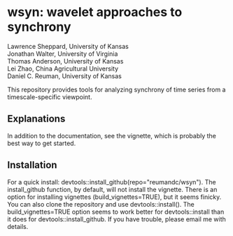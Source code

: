# wsyn: wavelet approaches to synchrony

Lawrence Sheppard, University of Kansas  
Jonathan Walter, University of Virginia  
Thomas Anderson, University of Kansas  
Lei Zhao, China Agricultural University  
Daniel C. Reuman, University of Kansas  

This repository provides tools for analyzing synchrony of time series from a timescale-specific viewpoint.

## Explanations

In addition to the documentation, see the vignette, which is probably the best way to get started.

## Installation

For a quick install: devtools::install_github(repo="reumandc/wsyn"). The 
install_github function, by default, will not install the vignette. There is 
an option for installing vignettes (build_vignettes=TRUE), but it seems 
finicky. You can also clone the repository and use devtools::install(). The  
build_vignettes=TRUE option seems to work better for devtools::install than 
it does for devtools::install_github. If you have trouble, please email me 
with details.


